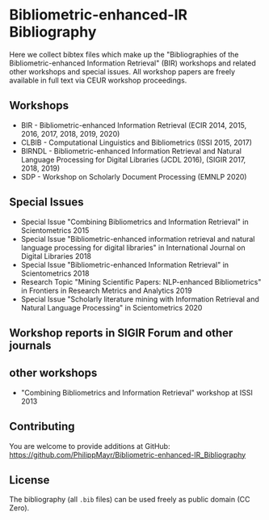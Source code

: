 # Bibliometric-enhanced-IR Bibliography
Here we collect bibtex files which make up the "Bibliographies of the Bibliometric-enhanced Information Retrieval" (BIR) workshops and related other workshops and special issues. 
All workshop papers are freely available in full text via CEUR workshop proceedings.

## Workshops

* BIR - Bibliometric-enhanced Information Retrieval (ECIR 2014, 2015, 2016, 2017, 2018, 2019, 2020)
* CLBIB - Computational Linguistics and Bibliometrics (ISSI 2015, 2017)
* BIRNDL - Bibliometric-enhanced Information Retrieval and Natural Language Processing for Digital Libraries (JCDL 2016), (SIGIR 2017, 2018, 2019)
* SDP - Workshop on Scholarly Document Processing (EMNLP 2020)

## Special Issues

* Special Issue "Combining Bibliometrics and Information Retrieval" in Scientometrics 2015
* Special Issue "Bibliometric-enhanced information retrieval and natural language processing for digital libraries" in International Journal on Digital Libraries 2018
* Special Issue "Bibliometric-enhanced Information Retrieval" in Scientometrics 2018
* Research Topic "Mining Scientific Papers: NLP-enhanced Bibliometrics" in Frontiers in Research Metrics and Analytics 2019
* Special Issue "Scholarly literature mining with Information Retrieval and Natural Language Processing" in Scientometrics 2020

## Workshop reports in SIGIR Forum and other journals

## other workshops
* "Combining Bibliometrics and Information Retrieval" workshop at ISSI 2013

## Contributing

You are welcome to provide additions at GitHub: <https://github.com/PhilippMayr/Bibliometric-enhanced-IR_Bibliography>

## License

The bibliography (all `.bib` files) can be used freely as public domain (CC Zero).

